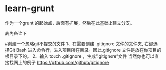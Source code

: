 # learn-grunt
作为一个grunt 的起始点，后面有扩展，然后在此基础上建立分支。

我先备注下

#创建一个忽略git不提交的文件
1、在需要创建 .gitignore 文件的文件夹, 右键选择Git Bash 进入命令行，进入项目所在目录。因此.gitignore 文件是放在你项目的根目录下的。
2、输入 touch .gitignore ，生成“.gitignore”文件
当然你也可以直接找网上的例子  https://github.com/github/gitignore



